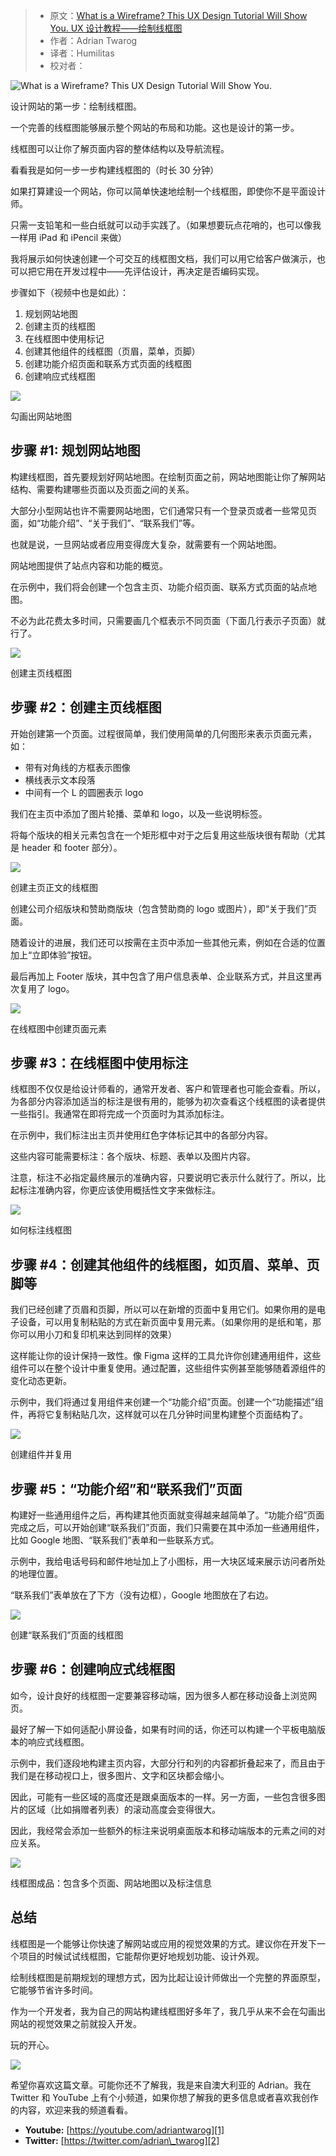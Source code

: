 > * 原文：[What is a Wireframe? This UX Design Tutorial Will Show You. UX 设计教程——绘制线框图](https://www.freecodecamp.org/news/what-is-a-wireframe-ux-design-tutorial-website/)
> * 作者：Adrian Twarog
> * 译者：Humilitas
> * 校对者：

![What is a Wireframe? This UX Design Tutorial Will Show You.](https://www.freecodecamp.org/news/content/images/size/w2000/2020/08/wireframing.png)

设计网站的第一步：绘制线框图。

一个完善的线框图能够展示整个网站的布局和功能。这也是设计的第一步。

线框图可以让你了解页面内容的整体结构以及导航流程。

看看我是如何一步一步构建线框图的（时长 30 分钟）

如果打算建设一个网站，你可以简单快速地绘制一个线框图，即使你不是平面设计师。

只需一支铅笔和一些白纸就可以动手实践了。（如果想要玩点花哨的，也可以像我一样用 iPad 和 iPencil 来做）

我将展示如何快速创建一个可交互的线框图文档，我们可以用它给客户做演示，也可以把它用在开发过程中——先评估设计，再决定是否编码实现。

步骤如下（视频中也是如此）：

1.  规划网站地图
2.  创建主页的线框图
3.  在线框图中使用标记
4.  创建其他组件的线框图（页眉，菜单，页脚）
5.  创建功能介绍页面和联系方式页面的线框图
6.  创建响应式线框图

![](https://www.freecodecamp.org/news/content/images/2020/08/wireframe-1.gif)

勾画出网站地图

## 步骤 #1: 规划网站地图

构建线框图，首先要规划好网站地图。在绘制页面之前，网站地图能让你了解网站结构、需要构建哪些页面以及页面之间的关系。

大部分小型网站也许不需要网站地图，它们通常只有一个登录页或者一些常见页面，如“功能介绍”、“关于我们”、“联系我们”等。

也就是说，一旦网站或者应用变得庞大复杂，就需要有一个网站地图。

网站地图提供了站点内容和功能的概览。

在示例中，我们将会创建一个包含主页、功能介绍页面、联系方式页面的站点地图。

不必为此花费太多时间，只需要画几个框表示不同页面（下面几行表示子页面）就行了。

![](https://www.freecodecamp.org/news/content/images/2020/08/wireframe-2.gif)

创建主页线框图

## 步骤 #2：创建主页线框图

开始创建第一个页面。过程很简单，我们使用简单的几何图形来表示页面元素，如：

-   带有对角线的方框表示图像
-   横线表示文本段落
-   中间有一个 L 的圆圈表示 logo

我们在主页中添加了图片轮播、菜单和 logo，以及一些说明标签。

将每个版块的相关元素包含在一个矩形框中对于之后复用这些版块很有帮助（尤其是 header 和 footer 部分）。

![](https://www.freecodecamp.org/news/content/images/2020/08/wireframe-3.gif)

创建主页正文的线框图

创建公司介绍版块和赞助商版块（包含赞助商的 logo 或图片），即“关于我们”页面。

随着设计的进展，我们还可以按需在主页中添加一些其他元素，例如在合适的位置加上“立即体验”按钮。

最后再加上 Footer 版块，其中包含了用户信息表单、企业联系方式，并且这里再次复用了 logo。

![](https://www.freecodecamp.org/news/content/images/2020/08/wireframe-4.gif)

在线框图中创建页面元素

## 步骤 #3：在线框图中使用标注  

线框图不仅仅是给设计师看的，通常开发者、客户和管理者也可能会查看。所以，为各部分内容添加适当的标注是很有用的，能够为初次查看这个线框图的读者提供一些指引。我通常在即将完成一个页面时为其添加标注。

在示例中，我们标注出主页并使用红色字体标记其中的各部分内容。

这些内容可能需要标注：各个版块、标题、表单以及图片内容。

注意，标注不必指定最终展示的准确内容，只要说明它表示什么就行了。所以，比起标注准确内容，你更应该使用概括性文字来做标注。

![](https://www.freecodecamp.org/news/content/images/2020/08/wireframe-5.gif)

如何标注线框图

## 步骤 #4：创建其他组件的线框图，如页眉、菜单、页脚等

我们已经创建了页眉和页脚，所以可以在新增的页面中复用它们。如果你用的是电子设备，可以用复制粘贴的方式在新页面中复用元素。（如果你用的是纸和笔，那你可以用小刀和复印机来达到同样的效果）

这样能让你的设计保持一致性。像 Figma 这样的工具允许你创建通用组件，这些组件可以在整个设计中重复使用。通过配置，这些组件实例甚至能够随着源组件的变化动态更新。

示例中，我们将通过复用组件来创建一个“功能介绍”页面。创建一个“功能描述”组件，再将它复制粘贴几次，这样就可以在几分钟时间里构建整个页面结构了。

![](https://www.freecodecamp.org/news/content/images/2020/08/wireframe-6.gif)

创建组件并复用

## 步骤 #5：“功能介绍”和“联系我们”页面

构建好一些通用组件之后，再构建其他页面就变得越来越简单了。“功能介绍”页面完成之后，可以开始创建“联系我们”页面，我们只需要在其中添加一些通用组件，比如 Google 地图、“联系我们”表单和一些联系方式。

示例中，我给电话号码和邮件地址加上了小图标，用一大块区域来展示访问者所处的地理位置。

“联系我们”表单放在了下方（没有边框），Google 地图放在了右边。

![](https://www.freecodecamp.org/news/content/images/2020/08/wireframe-7.gif)

创建“联系我们”页面的线框图

## 步骤 #6：创建响应式线框图

如今，设计良好的线框图一定要兼容移动端，因为很多人都在移动设备上浏览网页。

最好了解一下如何适配小屏设备，如果有时间的话，你还可以构建一个平板电脑版本的响应式线框图。

示例中，我们逐段地构建主页内容，大部分行和列的内容都折叠起来了，而且由于我们是在移动视口上，很多图片、文字和区块都会缩小。

因此，可能有一些区域的高度还是跟桌面版本的一样。另一方面，一些包含很多图片的区域（比如捐赠者列表）的滚动高度会变得很大。

因此，我经常会添加一些额外的标注来说明桌面版本和移动端版本的元素之间的对应关系。

![](https://www.freecodecamp.org/news/content/images/2020/08/wireframe.JPG)

线框图成品：包含多个页面、网站地图以及标注信息

## 总结

线框图是一个能够让你快速了解网站或应用的视觉效果的方式。建议你在开发下一个项目的时候试试线框图，它能帮你更好地规划功能、设计外观。

绘制线框图是前期规划的理想方式，因为比起让设计师做出一个完整的界面原型，它能够节省许多时间。

作为一个开发者，我为自己的网站构建线框图好多年了，我几乎从来不会在勾画出网站的视觉效果之前就投入开发。

玩的开心。

![](https://www.freecodecamp.org/news/content/images/2020/08/freeCodeCamp.jpg)

希望你喜欢这篇文章。可能你还不了解我，我是来自澳大利亚的 Adrian。我在 Twitter 和 YouTube 上有个小频道，如果你想了解我的更多信息或者喜欢我创作的内容，欢迎来我的频道看看。

-   ****Youtube:****  [https://youtube.com/adriantwarog][1]
-   ****Twitter:****  [https://twitter.com/adrian\_twarog][2]

[1]: https://youtube.com/adriantwarog
[2]: https://twitter.com/adrian_twarog
